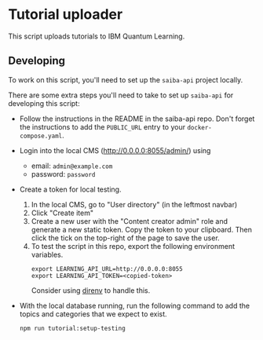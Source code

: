 # Tutorial uploader

This script uploads tutorials to IBM Quantum Learning.

## Developing

To work on this script, you'll need to set up the `saiba-api` project locally.

There are some extra steps you'll need to take to set up `saiba-api` for
developing this script:

- Follow the instructions in the README in the saiba-api repo. Don't forget the
  instructions to add the `PUBLIC_URL` entry to your `docker-compose.yaml`.

- Login into the local CMS (<http://0.0.0.0:8055/admin/>) using

  - email: `admin@example.com`
  - password: `password`

- Create a token for local testing.

  1. In the local CMS, go to "User directory" (in the leftmost navbar)
  2. Click "Create item"
  3. Create a new user with the "Content creator admin" role and generate a new
     static token. Copy the token to your clipboard. Then click the tick on the
     top-right of the page to save the user.
  4. To test the script in this repo, export the following environment
     variables.
     ```
     export LEARNING_API_URL=http://0.0.0.0:8055
     export LEARNING_API_TOKEN=<copied-token>
     ```
     Consider using [direnv](https://direnv.net/) to handle this.

- With the local database running, run the following command to add the topics
  and categories that we expect to exist.

  ```
  npm run tutorial:setup-testing
  ```
